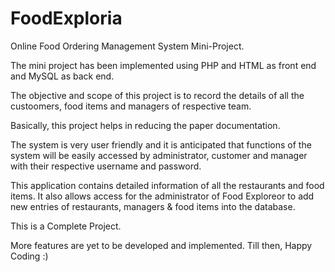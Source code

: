 # FoodExploria
Online Food Ordering Management System Mini-Project.

The mini project has been implemented using PHP and HTML as front end and MySQL as back end.

The objective and scope of this project is to record the details of all the custoomers, food items and managers of respective team.

Basically, this project helps in reducing the paper documentation.

The system is very user friendly and it is anticipated that functions of the system will be easily accessed by administrator, customer and manager with their respective username and password.

This application contains detailed information of all the restaurants and food items. It also allows access for the administrator of Food Exploreor to add new entries of restaurants, managers & food items into the database.

This is a Complete Project.

More features are yet to be developed and implemented. Till then, Happy Coding :)
